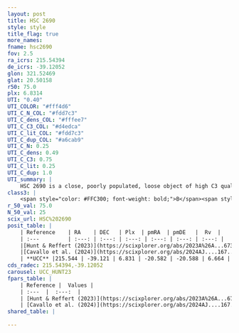 ```yaml
---
layout: post
title: HSC 2690
style: style
title_flag: true
more_names: 
fname: hsc2690
fov: 2.5
ra_icrs: 215.54394
de_icrs: -39.12052
glon: 321.52469
glat: 20.50158
r50: 75.0
plx: 6.8314
UTI: "0.40"
UTI_COLOR: "#fff4d6"
UTI_C_N_COL: "#fdd7c3"
UTI_C_dens_COL: "#fffee7"
UTI_C_C3_COL: "#d4edca"
UTI_C_lit_COL: "#fdd7c3"
UTI_C_dup_COL: "#a6cab9"
UTI_C_N: 0.25
UTI_C_dens: 0.49
UTI_C_C3: 0.75
UTI_C_lit: 0.25
UTI_C_dup: 1.0
UTI_summary: |
    HSC 2690 is a close, poorly populated, loose object of high C3 quality. It was recently reported in the literature.
class3: |
    <span style="color: #FFC300; font-weight: bold;">B</span><span style="color: green; font-weight: bold;">A</span>
r_50_val: 75.0
N_50_val: 25
scix_url: HSC%202690
posit_table: |
    | Reference    | RA    | DEC   | Plx  | pmRA  | pmDE   |  Rv  |
    | :---         | :---: | :---: | :---: | :---: | :---: | :---: |
    |[Hunt & Reffert (2023)](https://scixplorer.org/abs/2023A%26A...673A.114H) | 215.289 | -38.893 | 6.805 | -20.655 | -20.562 | 12.055 |
    |[Cavallo et al. (2024)](https://scixplorer.org/abs/2024AJ....167...12C) | 215.444 | -38.823 | 6.805 | -- | -- | -- |
    | **UCC** |215.544 | -39.121 | 6.831 | -20.582 | -20.588 | 6.664 | 
cds_radec: 215.54394,-39.12052
carousel: UCC_HUNT23
fpars_table: |
    | Reference |  Values |
    | :---  |  :---:  |
    | [Hunt & Reffert (2023)](https://scixplorer.org/abs/2023A%26A...673A.114H) | `AV50=0.646, diffAV50=0.454, MOD50=5.778, logAge50=7.299` |
    | [Cavallo et al. (2024)](https://scixplorer.org/abs/2024AJ....167...12C) | `AV50=0.75, dMod50=5.72, logAge50=7.92, [Fe/H]50=0.41` |
shared_table: |
    
---
```

